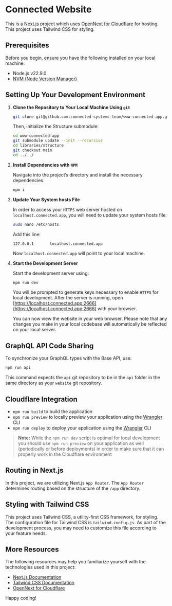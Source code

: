 # Connected Website

This is a [Next.js](https://nextjs.org/) project which uses [OpenNext for Cloudflare](https://github.com/opennextjs/opennextjs-cloudflare) for hosting. This project uses Tailwind CSS for styling.

## Prerequisites

Before you begin, ensure you have the following installed on your local machine:

-   Node.js v22.9.0
-   [NVM (Node Version Manager)](https://github.com/nvm-sh/nvm)

## Setting Up Your Development Environment

1. **Clone the Repository to Your Local Machine Using `git`**

    ```bash
    git clone git@github.com:connected-systems-team/www-connected-app.git
    ```

    Then, initialize the Structure submodule:

    ```bash
    cd www-connected-app
    git submodule update --init --recursive
    cd libraries/structure
    git checkout main
    cd ../../
    ```

2. **Install Dependencies with `NPM`**

    Navigate into the project’s directory and install the necessary dependencies.

    ```bash
    npm i
    ```

3. **Update Your System hosts File**

    In order to access your `HTTPS` web server hosted on `localhost.connected.app`, you will need to update your system hosts file:

    ```bash
    sudo nano /etc/hosts
    ```

    Add this line:

    `127.0.0.1       localhost.connected.app`

    Now `localhost.connected.app` will point to your local machine.

4. **Start the Development Server**

    Start the development server using:

    ```bash
    npm run dev
    ```

    You will be prompted to generate keys necessary to enable `HTTPS` for local development. After the server is running, open [https://localhost.connected.app:2666](https://localhost.connected.app:2666) with your browser.

    You can now view the website in your web browser. Please note that any changes you make in your local codebase will automatically be reflected on your local server.

## GraphQL API Code Sharing

To synchronize your GraphQL types with the Base API, use:

```bash
npm run api
```

This command expects the `api` git repository to be in the `api` folder in the same directory as your `website` git repository.

## Cloudflare Integration

-   `npm run build` to build the application
-   `npm run preview` to locally preview your application using the [Wrangler](https://developers.cloudflare.com/workers/wrangler/) CLI
-   `npm run deploy` to deploy your application using the [Wrangler](https://developers.cloudflare.com/workers/wrangler/) CLI

> **Note:** While the `npm run dev` script is optimal for local development you should use `npm run preview` on your application as well (periodically or before deployments) in order to make sure that it can properly work in the Cloudflare environment

## Routing in Next.js

In this project, we are utilizing Next.js `App Router`. The `App Router` determines routing based on the structure of the `/app` directory.

## Styling with Tailwind CSS

This project uses Tailwind CSS, a utility-first CSS framework, for styling. The configuration file for Tailwind CSS is `tailwind.config.js`. As part of the development process, you may need to customize this file according to your feature needs.

## More Resources

The following resources may help you familiarize yourself with the technologies used in this project:

-   [Next.js Documentation](https://nextjs.org/docs)
-   [Tailwind CSS Documentation](https://tailwindcss.com/docs)
-   [OpenNext for Cloudflare](https://opennext.js.org/cloudflare)

Happy coding!
